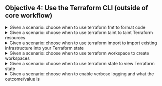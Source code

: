 
## Objective 4: Use the Terraform CLI (outside of core workflow)

<details><summary>Given a scenario: choose when to use terraform fmt to format code</summary>
<p>
Command: fmt
</p>

</details>

<details><summary>Given a scenario: choose when to use terraform taint to taint Terraform resources</summary>
<p>
Command: taint
</p>

</details>


<details><summary>Given a scenario: choose when to use terraform import to import existing infrastructure into your Terraform state	</summary>
<p>
Command: import
</p>

</details>


<details><summary>Given a scenario: choose when to use terraform workspace to create workspaces</summary>
<p>
Workspaces
</p>

</details>


<details><summary>Given a scenario: choose when to use terraform state to view Terraform state</summary>
<p>
State Command
</p>

</details>


<details><summary>Given a scenario: choose when to enable verbose logging and what the outcome/value is	</summary>
<p>
Debugging Terraform
</p>

</details>